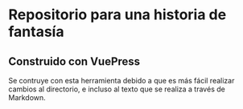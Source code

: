 # Repositorio para una historia de fantasía

## Construido con VuePress

Se contruye con esta herramienta debido a que es más fácil realizar cambios al directorio, e incluso al texto que se realiza a través de Markdown.